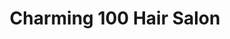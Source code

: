 ---
title: "Charming 100 Hair Salon"
url: /scarborough/charming-100-hair-salon/
shop: hairdresser
---